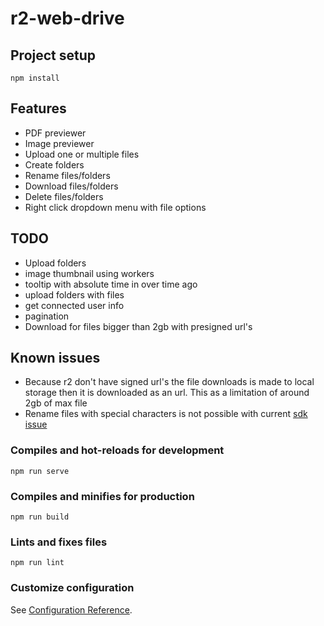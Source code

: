 # r2-web-drive

## Project setup
```
npm install
```

## Features
- PDF previewer
- Image previewer
- Upload one or multiple files
- Create folders
- Rename files/folders
- Download files/folders
- Delete files/folders
- Right click dropdown menu with file options


## TODO
- Upload folders
- image thumbnail using workers
- tooltip with absolute time in over time ago
- upload folders with files
- get connected user info
- pagination
- Download for files bigger than 2gb with presigned url's


## Known issues
- Because r2 don't have signed url's the file downloads is made to local storage then it is downloaded as an url. This as a limitation of around 2gb of max file
- Rename files with special characters is not possible with current [sdk issue](https://github.com/aws/aws-sdk-js/issues/1949)


### Compiles and hot-reloads for development
```
npm run serve
```

### Compiles and minifies for production
```
npm run build
```

### Lints and fixes files
```
npm run lint
```

### Customize configuration
See [Configuration Reference](https://cli.vuejs.org/config/).
